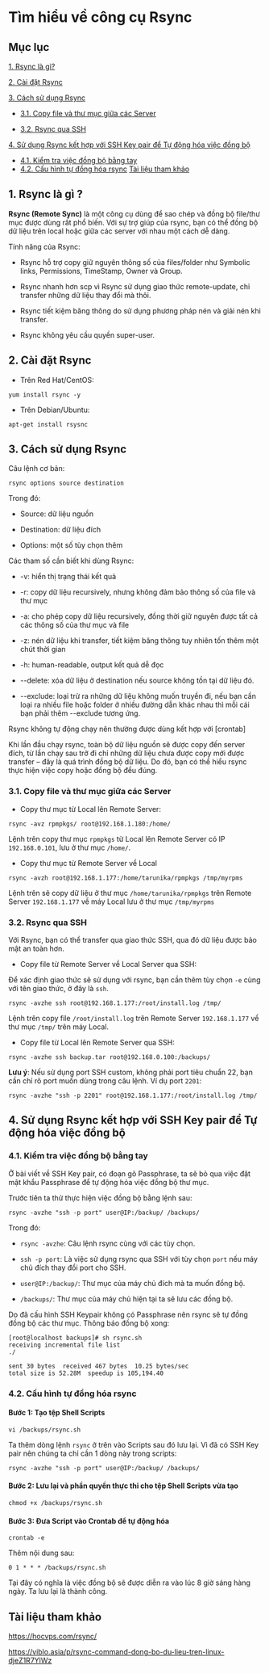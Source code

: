 # Tìm hiểu về công cụ Rsync

## Mục lục

[1. Rsync là gì?](https://github.com/thang290298/work-Document/blob/master/Linux/rsynd.md#1-rsync-l%C3%A0-g%C3%AC-)

[2. Cài đặt Rsync](https://github.com/thang290298/work-Document/blob/master/Linux/rsynd.md#2-c%C3%A0i-%C4%91%E1%BA%B7t-rsync)

[3. Cách sử dụng Rsync](https://github.com/thang290298/work-Document/blob/master/Linux/rsynd.md#3-c%C3%A1ch-s%E1%BB%AD-d%E1%BB%A5ng-rsync)

- [3.1. Copy file và thư mục giữa các Server](https://github.com/thang290298/work-Document/blob/master/Linux/rsynd.md#3-c%C3%A1ch-s%E1%BB%AD-d%E1%BB%A5ng-rsync)

- [3.2. Rsync qua SSH](https://github.com/thang290298/work-Document/blob/master/Linux/rsynd.md#3-c%C3%A1ch-s%E1%BB%AD-d%E1%BB%A5ng-rsync)

[4. Sử dụng Rsync kết hợp với SSH Key pair để Tự động hóa việc đồng bộ](https://github.com/thang290298/work-Document/blob/master/Linux/rsynd.md#4-s%E1%BB%AD-d%E1%BB%A5ng-rsync-k%E1%BA%BFt-h%E1%BB%A3p-v%E1%BB%9Bi-ssh-key-pair-%C4%91%E1%BB%83-t%E1%BB%B1-%C4%91%E1%BB%99ng-h%C3%B3a-vi%E1%BB%87c-%C4%91%E1%BB%93ng-b%E1%BB%99)
- [4.1. Kiểm tra việc đồng bộ bằng tay](https://github.com/thang290298/work-Document/blob/master/Linux/rsynd.md#41-ki%E1%BB%83m-tra-vi%E1%BB%87c-%C4%91%E1%BB%93ng-b%E1%BB%99-b%E1%BA%B1ng-tay)
- [4.2. Cấu hình tự đồng hóa rsync](https://github.com/thang290298/work-Document/blob/master/Linux/rsynd.md#42-c%E1%BA%A5u-h%C3%ACnh-t%E1%BB%B1-%C4%91%E1%BB%93ng-h%C3%B3a-rsync)
[Tài liệu tham khảo](https://github.com/quanganh1996111/Linux-Tutorial/blob/master/rsync.md#t%C3%A0i-li%E1%BB%87u-tham-kh%E1%BA%A3o)

## 1. Rsync là gì ?

**Rsync (Remote Sync)** là một công cụ dùng để sao chép và đồng bộ file/thư mục được dùng rất phổ biến. Với sự trợ giúp của rsync, bạn có thể đồng bộ dữ liệu trên local hoặc giữa các server với nhau một cách dễ dàng.

Tính năng của Rsync:

- Rsync hỗ trợ copy giữ nguyên thông số của files/folder như Symbolic links, Permissions, TimeStamp, Owner và Group.

- Rsync nhanh hơn scp vì Rsync sử dụng giao thức remote-update, chỉ transfer những dữ liệu thay đổi mà thôi.

- Rsync tiết kiệm băng thông do sử dụng phương pháp nén và giải nén khi transfer.

- Rsync không yêu cầu quyền super-user.

## 2. Cài đặt Rsync

- Trên Red Hat/CentOS:

`yum install rsync -y`

- Trên Debian/Ubuntu:

`apt-get install rsysnc`

## 3. Cách sử dụng Rsync

Câu lệnh cơ bản:

`rsync options source destination`

Trong đó:

- Source: dữ liệu nguồn

- Destination: dữ liệu đích

- Options: một số tùy chọn thêm

Các tham số cần biết khi dùng Rsync:

- -v: hiển thị trạng thái kết quả

- -r: copy dữ liệu recursively, nhưng không đảm bảo thông số của file và thư mục

- -a: cho phép copy dữ liệu recursively, đồng thời giữ nguyên được tất cả các thông số của thư mục và file

- -z: nén dữ liệu khi transfer, tiết kiệm băng thông tuy nhiên tốn thêm một chút thời gian

- -h: human-readable, output kết quả dễ đọc

- --delete: xóa dữ liệu ở destination nếu source không tồn tại dữ liệu đó.

- --exclude: loại trừ ra những dữ liệu không muốn truyền đi, nếu bạn cần loại ra nhiều file hoặc folder ở nhiều đường dẫn khác nhau thì mỗi cái bạn phải thêm --exclude tương ứng.

Rsync không tự động chạy nên thường được dùng kết hợp với [crontab]

Khi lần đầu chạy rsync, toàn bộ dữ liệu nguồn sẽ được copy đến server đích, từ lần chạy sau trở đi chỉ những dữ liệu chưa được copy mới được transfer – đây là quá trình đồng bộ dữ liệu. Do đó, bạn có thể hiểu rsync thực hiện việc copy hoặc đồng bộ đều đúng.

### 3.1. Copy file và thư mục giữa các Server

- Copy thư mục từ Local lên Remote Server:

```
rsync -avz rpmpkgs/ root@192.168.1.180:/home/
```

Lệnh trên copy thư mục `rpmpkgs` từ Local lên Remote Server có IP `192.168.0.101`, lưu ở thư mục `/home/`.

- Copy thư mục từ Remote Server về Local

```
rsync -avzh root@192.168.1.177:/home/tarunika/rpmpkgs /tmp/myrpms
```

Lệnh trên sẽ copy dữ liệu ở thư mục `/home/tarunika/rpmpkgs` trên Remote Server `192.168.1.177` về máy Local lưu ở thư mục `/tmp/myrpms`

### 3.2. Rsync qua SSH

Với Rsync, bạn có thể transfer qua giao thức SSH, qua đó dữ liệu được bảo mật an toàn hơn.

- Copy file từ Remote Server về Local Server qua SSH:

Để xác định giao thức sẽ sử dụng với rsync, bạn cần thêm tùy chọn `-e` cùng với tên giao thức, ở đây là `ssh`.

```
rsync -avzhe ssh root@192.168.1.177:/root/install.log /tmp/
```

Lệnh trên copy file `/root/install.log` trên Remote Server `192.168.1.177` về thư mục `/tmp/` trên máy Local.

- Copy file từ Local lên Remote Server qua SSH:

```
rsync -avzhe ssh backup.tar root@192.168.0.100:/backups/
```

**Lưu ý**: Nếu sử dụng port SSH custom, không phải port tiêu chuẩn 22, bạn cần chỉ rõ port muốn dùng trong câu lệnh. Ví dụ port `2201`:

```
rsync -avzhe "ssh -p 2201" root@192.168.1.177:/root/install.log /tmp/
```

## 4. Sử dụng Rsync kết hợp với SSH Key pair để Tự động hóa việc đồng bộ

### 4.1. Kiểm tra việc đồng bộ bằng tay



Ở bài viết về SSH Key pair, có đoạn gõ Passphrase, ta sẽ bỏ qua việc đặt mật khẩu Passphrase để tự động hóa việc đồng bộ thư mục.

Trước tiên ta thử thực hiện việc đồng bộ bằng lệnh sau:

```
rsync -avzhe "ssh -p port" user@IP:/backup/ /backups/
```

Trong đó:

- `rsync -avzhe`: Câu lệnh rsync cùng với các tùy chọn.

- `ssh -p port`: Là việc sử dụng rsync qua SSH với tùy chọn `port` nếu máy chủ đích thay đổi port cho SSH.

- `user@IP:/backup/`: Thư mục của máy chủ đích mà ta muốn đồng bộ.

- `/backups/`: Thư mục của máy chủ hiện tại ta sẽ lưu các đồng bộ.

Do đã cấu hình SSH Keypair không có Passphrase nên rsync sẽ tự đồng đồng bộ các thư mục. Thông báo đồng bộ xong:

```
[root@localhost backups]# sh rsync.sh
receiving incremental file list
./

sent 30 bytes  received 467 bytes  10.25 bytes/sec
total size is 52.28M  speedup is 105,194.40
```

### 4.2. Cấu hình tự đồng hóa rsync

#### Bước 1: Tạo tệp Shell Scripts

```
vi /backups/rsync.sh
```

Ta thêm dòng lệnh `rsync` ở trên vào Scripts sau đó lưu lại. Vì đã có SSH Key pair nên chúng ta chỉ cần 1 dòng này trong scripts:

```
rsync -avzhe "ssh -p port" user@IP:/backup/ /backups/
```

#### Bước 2: Lưu lại và phần quyền thực thi cho tệp Shell Scripts vừa tạo

```
chmod +x /backups/rsync.sh
```

#### Bước 3: Đưa Script vào Crontab để tự động hóa

```
crontab -e
```

Thêm nội dung sau:

```
0 1 * * * /backups/rsync.sh
```

Tại đây có nghĩa là việc đồng bộ sẽ được diễn ra vào lúc 8 giờ sáng hàng ngày. Ta lưu lại là thành công.

## Tài liệu tham khảo

https://hocvps.com/rsync/

https://viblo.asia/p/rsync-command-dong-bo-du-lieu-tren-linux-djeZ1R7YlWz